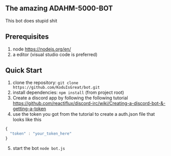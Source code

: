 ## The amazing ADAHM-5000-BOT
This bot does stupid shit

## Prerequisites
1. node https://nodejs.org/en/
2. a editor (visual studio code is preferred)

## Quick Start

1. clone the repository: ```git clone https://github.com/KoduIsGreat/bot.git```
2. install dependencies: ```npm install``` (from project root)
3. Create a discord app by following the following tutorial https://github.com/reactiflux/discord-irc/wiki/Creating-a-discord-bot-&-getting-a-token
4. use the token you got from the tutorial to create a auth.json file that looks like this
```js
{
  "token" : "your_token_here"
}
```
5. start the bot ```node bot.js```
